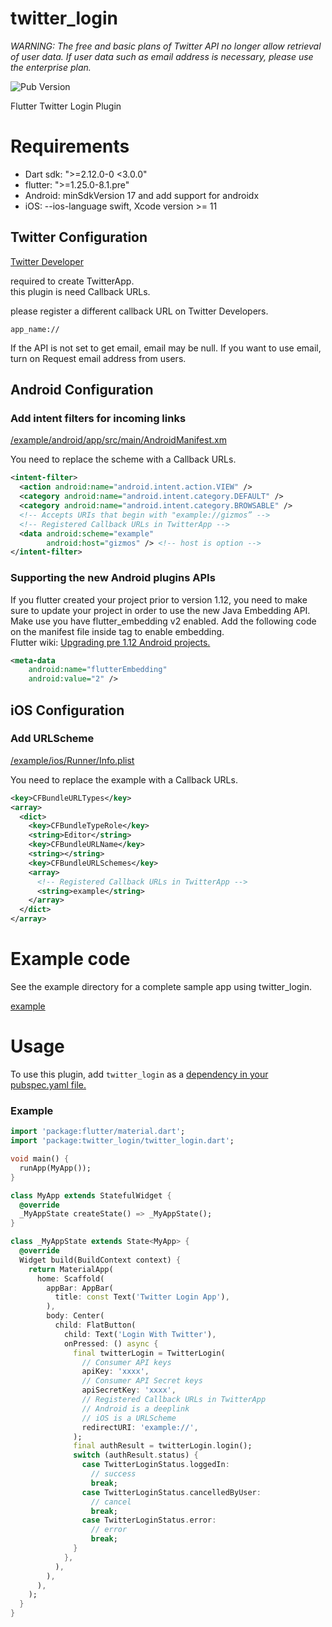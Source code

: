 # twitter_login

*WARNING: The free and basic plans of Twitter API no longer allow retrieval of user data. If user data such as email address is necessary, please use the enterprise plan.*

![Pub Version](https://img.shields.io/pub/v/twitter_login?color=blue)

Flutter Twitter Login Plugin

# Requirements

- Dart sdk: ">=2.12.0-0 <3.0.0"
- flutter: ">=1.25.0-8.1.pre"
- Android: minSdkVersion 17 and add support for androidx
- iOS: --ios-language swift, Xcode version >= 11

## Twitter Configuration

[Twitter Developer](https://developer.twitter.com/)

required to create TwitterApp.  
this plugin is need Callback URLs.

please register a different callback URL on Twitter Developers.

```
app_name://
```

If the API is not set to get email, email may be null.
If you want to use email, turn on Request email address from users.

## Android Configuration

### Add intent filters for incoming links

[/example/android/app/src/main/AndroidManifest.xm](https://github.com/0maru/twitter_login/blob/master/example/android/app/src/main/AndroidManifest.xml)

You need to replace the scheme with a Callback URLs.

```xml
<intent-filter>
  <action android:name="android.intent.action.VIEW" />
  <category android:name="android.intent.category.DEFAULT" />
  <category android:name="android.intent.category.BROWSABLE" />
  <!-- Accepts URIs that begin with "example://gizmos” -->
  <!-- Registered Callback URLs in TwitterApp -->
  <data android:scheme="example"
        android:host="gizmos" /> <!-- host is option -->
</intent-filter>
```

### Supporting the new Android plugins APIs

If you flutter created your project prior to version 1.12, you need to make sure to update your project in order to use the new Java Embedding API.  
Make use you have flutter_embedding v2 enabled. Add the following code on the manifest file inside <application> tag to enable embedding.  
Flutter wiki: [Upgrading pre 1.12 Android projects.](https://github.com/flutter/flutter/wiki/Upgrading-pre-1.12-Android-projects)

```xml
<meta-data
    android:name="flutterEmbedding"
    android:value="2" />
```

## iOS Configuration

### Add URLScheme

[/example/ios/Runner/Info.plist](https://github.com/0maru/twitter_login/blob/master/example/ios/Runner/Info.plist#L21)

You need to replace the example with a Callback URLs.

```xml
<key>CFBundleURLTypes</key>
<array>
  <dict>
    <key>CFBundleTypeRole</key>
    <string>Editor</string>
    <key>CFBundleURLName</key>
    <string></string>
    <key>CFBundleURLSchemes</key>
    <array>
      <!-- Registered Callback URLs in TwitterApp -->
      <string>example</string>
    </array>
  </dict>
</array>
```

# Example code

See the example directory for a complete sample app using twitter_login.

[example](https://github.com/0maru/twitter_login/tree/master/example)

# Usage

To use this plugin, add `twitter_login` as a [dependency in your pubspec.yaml file.](https://flutter.dev/platform-plugins/)

### Example

```dart
import 'package:flutter/material.dart';
import 'package:twitter_login/twitter_login.dart';

void main() {
  runApp(MyApp());
}

class MyApp extends StatefulWidget {
  @override
  _MyAppState createState() => _MyAppState();
}

class _MyAppState extends State<MyApp> {
  @override
  Widget build(BuildContext context) {
    return MaterialApp(
      home: Scaffold(
        appBar: AppBar(
          title: const Text('Twitter Login App'),
        ),
        body: Center(
          child: FlatButton(
            child: Text('Login With Twitter'),
            onPressed: () async {
              final twitterLogin = TwitterLogin(
                // Consumer API keys
                apiKey: 'xxxx',
                // Consumer API Secret keys
                apiSecretKey: 'xxxx',
                // Registered Callback URLs in TwitterApp
                // Android is a deeplink
                // iOS is a URLScheme
                redirectURI: 'example://',
              );
              final authResult = twitterLogin.login();
              switch (authResult.status) {
                case TwitterLoginStatus.loggedIn:
                  // success
                  break;
                case TwitterLoginStatus.cancelledByUser:
                  // cancel
                  break;
                case TwitterLoginStatus.error:
                  // error
                  break;
              }
            },
          ),
        ),
      ),
    );
  }
}
```
